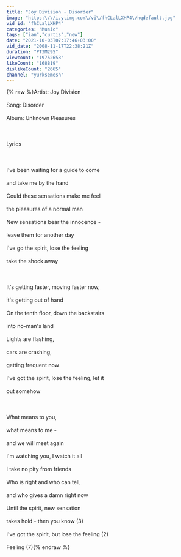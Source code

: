 ```yaml
---
title: "Joy Division - Disorder"
image: "https:\/\/i.ytimg.com\/vi\/fhCLalLXHP4\/hqdefault.jpg"
vid_id: "fhCLalLXHP4"
categories: "Music"
tags: ["ian","curtis","new"]
date: "2021-10-03T07:17:46+03:00"
vid_date: "2008-11-17T22:38:21Z"
duration: "PT3M29S"
viewcount: "19752658"
likeCount: "168819"
dislikeCount: "2665"
channel: "yurksemesh"
---
```

{% raw %}Artist: Joy Division<br /><br />Song: Disorder<br /><br />Album: Unknown Pleasures<br /><br /><br /><br />Lyrics<br /><br /><br /><br />I've been waiting for a guide to come<br /><br />and take me by the hand<br /><br />Could these sensations make me feel<br /><br />the pleasures of a normal man<br /><br />New sensations bear the innocence -<br /><br />leave them for another day<br /><br />I've go the spirit, lose the feeling<br /><br />take the shock away<br /><br /><br /><br />It's getting faster, moving faster now,<br /><br />it's getting out of hand<br /><br />On the tenth floor, down the backstairs<br /><br />into no-man's land<br /><br />Lights are flashing,<br /><br />cars are crashing,<br /><br />getting frequent now<br /><br />I've got the spirit, lose the feeling, let it<br /><br />out somehow<br /><br /><br /><br />What means to you,<br /><br />what means to me -<br /><br />and we will meet again<br /><br />I'm watching you, I watch it all<br /><br />I take no pity from friends<br /><br />Who is right and who can tell,<br /><br />and who gives a damn right now<br /><br />Until the spirit, new sensation<br /><br />takes hold - then you know (3)<br /><br />I've got the spirit, but lose the feeling (2)<br /><br />Feeling (7){% endraw %}
